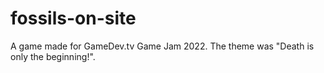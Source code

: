 # fossils-on-site
A game made for GameDev.tv Game Jam 2022. The theme was "Death is only the beginning!".
